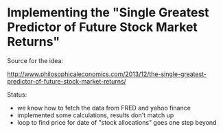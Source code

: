 
# Implementing the "Single Greatest Predictor of Future Stock Market Returns"

Source for the idea:

http://www.philosophicaleconomics.com/2013/12/the-single-greatest-predictor-of-future-stock-market-returns/


Status: 
  - we know how to fetch the data from FRED and yahoo finance
  - implemented some calculations, results don't match up
  - loop to find price for date of "stock allocations" goes one step beyond
